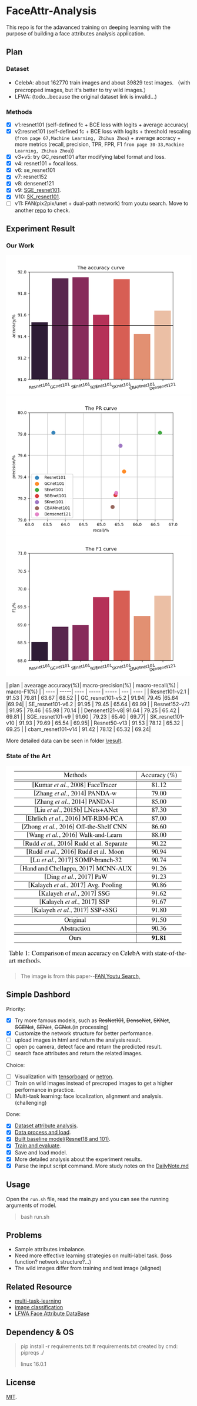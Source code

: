 # FaceAttr-Analysis

This repo is for the adavanced training on deeping learning with the purpose of building a face attributes analysis application.

## Plan

### Dataset

- CelebA: about 162770 train images and  about 39829 test images. （with precropped images, but it's better to try wild images.）
- LFWA: (todo...because the original dataset link is invalid...)  

### Methods

- [x] v1:resnet101 (self-defined fc + BCE loss with logits + average accuracy)
- [x] v2:resnet101  (self-defined fc + BCE loss with logits + threshold rescaling (`from page 67,Machine Learning, Zhihua Zhou`) + average accracy + more metrics (recall, precision, TPR, FPR, F1 `from page 30-33,Machine Learning, Zhihua Zhou`))
- [x] v3+v5: try GC_resnet101 after modifying label format and loss. 
- [x] v4: resnet101 + focal loss.
- [x] v6: se_resnet101
- [x] v7: resnet152
- [x] v8: densenet121
- [x] v9: [SGE_resnet101](https://arxiv.org/pdf/1905.09646.pdf).
- [x] V10: [SK_resnet101](https://arxiv.org/pdf/1903.06586.pdf).
- [ ] v11: FAN(pix2pix/unet + dual-path network) from youtu search. Move to another [repo](https://github.com/JoshuaQYH/pytorch.FAN) to check.

## Experiment Result

### Our Work

![](data_analysis/acc_curve.png)
![](data_analysis/pr_curve.png)
![](data_analysis/f1_curve.png)


| plan | avearage accuracy(%)| macro-precision(%) | macro-recall(%) | macro-F1(%) | 
| ---- | -----| ---- | ----- | ----- | --- |  ---- |
| Resnet101-v2.1 | 91.53 | 79.81 | 63.67 | 68.52 |
| GC_resnet101-v5.2 | 91.94| 79.45 |65.64 |69.94|
| SE_resnet101-v6.2 | 91.95 | 79.45 | 65.64 | 69.99 |
| Resnet152-v7.1 | 91.95 | 79.46 | 65.98 | 70.14 |
| Densenet121-v8| 91.64 | 79.25 | 65.42 | 69.81 |
| SGE_resnet101-v9 | 91.60 | 79.23 | 65.40 | 69.77|
| SK_resnet101-v10 | 91.93 | 79.69 | 65.54 | 69.95|
| Resnet50-v13 | 91.53 | 78.12 | 65.32 | 69.25 |
| cbam_resnet101-v14 | 91.42 | 78.12 | 65.32 | 69.24|

More detailed data can be seen in folder [\result](https://github.com/JoshuaQYH/FaceAttr-Analysis/blob/master/result/).

### State of the Art

![State of the art](https://raw.githubusercontent.com/JoshuaQYH/blogImage/master/celeba.png)
> The image is from this paper--[FAN,Youtu Search,](https://www.ijcai.org/proceedings/2018/102)

## Simple Dashbord

Priority:

- [x] Try more famous models, such as ~~ResNet101~~, ~~DenseNet~~, ~~SKNet~~, ~~SGENet~~, ~~SENet~~, ~~GCNet~~.(in processing)
- [x] Customize the network structure for better performance.
- [ ] upload images in html and return the analysis result.
- [ ] open pc camera, detect face and return the predicted result.
- [ ] search face attributes and return the related images.

Choice:

- [ ] Visualization with [tensorboard](https://github.com/lanpa/tensorboardX) or [netron](https://github.com/lutzroeder/netron).
- [ ] Train on wild images instead of precroped images to get a higher performance in practice.
- [ ] Multi-task learning: face localization, alignment and analysis. (challenging)

Done:

- [x] [Dataset attribute analysis](https://github.com/JoshuaQYH/FaceAttr-Analysis/blob/master/analysis_attr.py).
- [x] [Data process and load](https://github.com/JoshuaQYH/FaceAttr-Analysis/blob/master/CelebA.py).
- [x] [Built baseline model(Resnet18 and 101)](https://github.com/JoshuaQYH/FaceAttr-Analysis/blob/master/FaceAttr_baseline_model.py).
- [x] [Train and evaluate](https://github.com/JoshuaQYH/FaceAttr-Analysis/blob/master/solver.py).
- [x] Save and load model.
- [x] More detailed analysis about the experiment results.
- [x] Parse the input script command.
More study notes on the [DailyNote.md](https://github.com/JoshuaQYH/FaceAttr-Analysis/blob/master/DailyNote.md)

## Usage

Open the `run.sh` file, read the main.py and you can see the running arguments of model.
> bash run.sh

## Problems

- Sample attributes imbalance.
- Need more effective learning strategies on multi-label task. (loss function? network structure?...)
- The wild images differ from training and test image (aligned)

## Related Resource

- [multi-task-learning](https://paperswithcode.com/task/multi-task-learning)
- [image classification](https://paperswithcode.com/task/image-classification)
- [LFWA Face Attribute DataBase](http://vis-www.cs.umass.edu/lfw/)

## Dependency & OS

> pip install -r requirements.txt   # requirements.txt created by cmd: pipreqs ./
> 
> linux 16.0.1

## License

[MIT](https://github.com/JoshuaQYH/FaceAttr-Analysis/blob/master/LICENSE).
